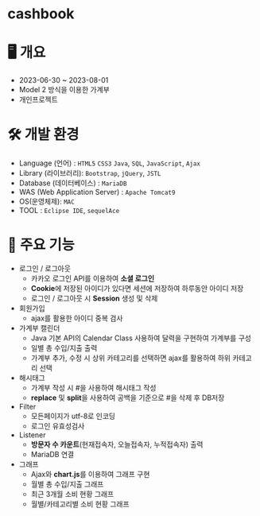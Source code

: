 # cashbook

# 🖥 개요  
- 2023-06-30 ~ 2023-08-01
- Model 2 방식을 이용한 가계부
- 개인프로젝트

# 🛠️ 개발 환경
- Language (언어) : `HTML5` `CSS3` `Java`, `SQL`, `JavaScript`, `Ajax`
- Library (라이브러리): `Bootstrap`, `jQuery`, `JSTL`
- Database (데이터베이스) : `MariaDB`
- WAS (Web Application Server) : `Apache Tomcat9`
- OS(운영체제): `MAC`
- TOOL : `Eclipse IDE`, `sequelAce`

# 📌 주요 기능

- 로그인 / 로그아웃
  - 카카오 로그인 API를 이용하여 **소셜 로그인**
  - **Cookie**에 저장된 아이디가 있다면 세션에 저장하여 하루동안 아이디 저장
  - 로그인 / 로그아웃 시 **Session** 생성 및 삭제
- 회원가입
  - ajax를 활용한 아이디 중복 검사
- 가계부 캘린더
  - Java 기본 API의 Calendar Class 사용하여 달력을 구현하여 가계부를 구성
  - 일별 총 수입/지출 출력
  - 가계부 추가, 수정 시 상위 카테고리를 선택하면 ajax를 활용하여 하위 카테고리 선택
- 해시태그
  - 가계부 작성 시 #을 사용하여 해시태그 작성
  - **replace** 및 **split**을 사용하여 공백을 기준으로 #을 삭제 후 DB저장
- Filter
  - 모든페이지가 utf-8로 인코딩
  - 로그인 유효성검사
- Listener
  - **방문자 수 카운트**(현재접속자, 오늘접속자, 누적접속자) 출력
  - MariaDB 연결
- 그래프
  - Ajax와 **chart.js**를 이용하여 그래프 구현
  - 월별 총 수입/지출 그래프
  - 최근 3개월 소비 현황 그래프
  - 월별/카테고리별 소비 현황 그래프 
